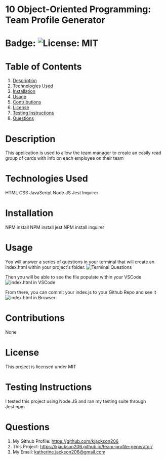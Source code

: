 # 10 Object-Oriented Programming: Team Profile Generator

# Badge: ![License: MIT](https://img.shields.io/badge/License-MIT-yellow.svg)

# Table of Contents

1. [Description](#description)
2. [Technologies Used](#technologies-used)
3. [Installation](#installation)
4. [Usage](#usage)
5. [Contributions](#contribution)
6. [License](#license)
7. [Testing Instructions](#testing-instructions)
8. [Questions](#questions)

# Description

This application is used to allow the team manager to create an easily read group of cards with info on each employee on their team

# Technologies Used

HTML
CSS
JavaScript
Node.JS
Jest
Inquirer

# Installation

NPM install
NPM install jest
NPM install inquirer

# Usage

You will answer a series of questions in your terminal that will create an index.html within your project's folder.
![Terminal Questions](assets/terminal-create-file.gif)

Then you will be able to see the file populate within your VSCode
![index.html in VSCode](assets/README-in-VSCode.png)

From there, you can commit your index.js to your Github Repo and see it
![index.html in Browser](assets/readme-in-browser.gif)

# Contributions

None

# License

This project is licensed under MIT

# Testing Instructions

I tested this project using Node.JS and ran my testing suite through Jest.npm

# Questions

1. My Github Profile: https://github.com/kjackson206
2. This Project: https://kjackson206.github.io/team-profile-generator/
3. My Email: katherine.jackson206@gmail.com
